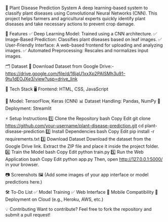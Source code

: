 📌 Plant Disease Prediction System
A deep learning-based system to classify plant diseases using Convolutional Neural Networks (CNN). This project helps farmers and agricultural experts quickly identify plant diseases and take necessary actions to prevent crop damage.

🚀 Features
✅ Deep Learning Model: Trained using a CNN architecture.
✅ Image-Based Prediction: Classifies plant diseases based on leaf images.
✅ User-Friendly Interface: A web-based frontend for uploading and analyzing images.
✅ Automated Preprocessing: Rescales and normalizes input images.

🗂️ Dataset
🔗 Download Dataset from Google Drive:- https://drive.google.com/file/d/16jaU1xxXp2PAISMh3u91-9tu1dEOJXe3/view?usp=drive_link

📌 Tech Stack
🖥 Frontend: HTML, CSS, JavaScript

🧠 Model: TensorFlow, Keras (CNN)
📊 Dataset Handling: Pandas, NumPy
📌 Deployment: Streamlit

⚡ Setup Instructions
1️⃣ Clone the Repository
bash
Copy
Edit
git clone https://github.com/your-username/plant-disease-prediction.git
cd plant-disease-prediction
2️⃣ Install Dependencies
bash
Copy
Edit
pip install -r requirements.txt
3️⃣ Download Dataset
Download the dataset from the Google Drive link.
Extract the ZIP file and place it inside the project folder.
4️⃣ Train the Model
bash
Copy
Edit
python train.py
5️⃣ Run the Web Application
bash
Copy
Edit
python app.py
Then, open http://127.0.0.1:5000/ in your browser.

📷 Screenshots
🖼️ (Add some images of your app interface or model predictions here.)

🛠️ To-Do List
✅ Model Training
✅ Web Interface
🔲 Mobile Compatibility
🔲 Deployment on Cloud (e.g., Heroku, AWS, etc.)

💡 Contributing
Want to contribute? Feel free to fork the repository and submit a pull request!


